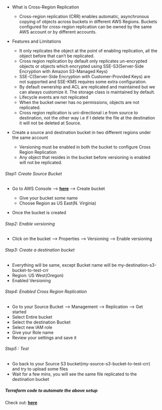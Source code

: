 * What is Cross-Region Replication

    * Cross-region replication (CRR) enables automatic, asynchronous copying of objects across buckets in different AWS Regions. Buckets configured for cross-region replication can be owned by the same AWS account or by different accounts.

* Features and Limitations

    * It only replicates the object at the point of enabling replication, all the object before that can’t be replicated.
    * Cross region replication by default only replicates un-encrypted objects or objects which encrypted using SSE-S3(Server-Side Encryption with Amazon S3-Managed Keys)
    * SSE-C(Server-Side Encryption with Customer-Provided Keys) are not supported and SSE-KMS requires some extra configuration.
    * By default ownership and ACL are replicated and maintained but we can always customize it.
    The storage class is maintained by default.
    * Lifecycle events are not replicated
    * When the bucket owner has no permissions, objects are not replicated.
    * Cross region replication is uni-directional i.e from source to destination, not the other way i.e if I delete the file at the destination it will not be deleted at Source.

* Create a source and destination bucket in two different regions under the same account

    * Versioning must be enabled in both the bucket to configure Cross Region Replication
    * Any object that resides in the bucket before versioning is enabled will not be replicated.

###### Step1: Create Source Bucket

* Go to AWS Console --> [**here**](https://console.aws.amazon.com/s3) --> Create bucket

    * Give your bucket some name
    * Choose Region as US East(N. Virginia)

* Once the bucket is created

###### Step2: Enable versioning

* Click on the bucket --> Properties --> Versioning --> Enable versioning

###### Step3: Create a destination bucket

* Everything will be same, except Bucket name will be my-destination-s3-bucket-to-test-crr
* Region: US West(Oregon)
* Enabled Versioning

###### Step4: Enabled Cross Region Replication

* Go to your Source Bucket --> Management --> Replication --> Get started
* Select Entire bucket
* Select the destination Bucket
* Select new IAM role
* Give your Role name
* Review your settings and save it

###### Step5 : Test

* Go back to your Source S3 bucket(my-source-s3-bucket-to-test-crr) and try to upload some files
* Wait for a few mins, you will see the same file replicated to the destination bucket


##### Terraform code to automate the above setup

Check out: [**here**](https://github.com/rufilboy/100DaysOfDevOps/blob/main/Day%2044%20-S3%20Cross%20Region%20Replication(CRR)/aws_s3_cross_region.tf)